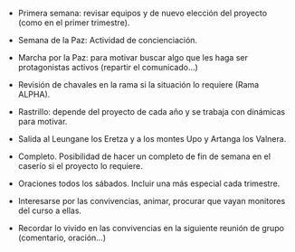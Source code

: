 [nombre]: <> (Segundo Trimestre)
[sidebar]: <> (2º trimestre)
[icon]: <> (fa-2)
[exit]: <> (exit)

- Primera semana: revisar equipos y de nuevo elección del proyecto (como en el primer trimestre).

- Semana de la Paz: Actividad de concienciación.

- Marcha por la Paz: para motivar buscar algo que les haga ser protagonistas activos (repartir el comunicado...)

- Revisión de chavales en la rama si la situación lo requiere (Rama ALPHA).

- Rastrillo: depende del proyecto de cada año y  se trabaja con dinámicas para motivar.

- Salida al Leungane los Eretza y a los montes Upo y Artanga los Valnera.

- Completo. Posibilidad de hacer un completo de fin de semana en el caserío si el proyecto lo requiere.

- Oraciones todos los sábados. Incluir una más especial cada trimestre.

- Interesarse por las convivencias, animar, procurar que vayan monitores del curso a ellas.

- Recordar lo vivido en las convivencias  en la siguiente reunión de grupo (comentario, oración...)
